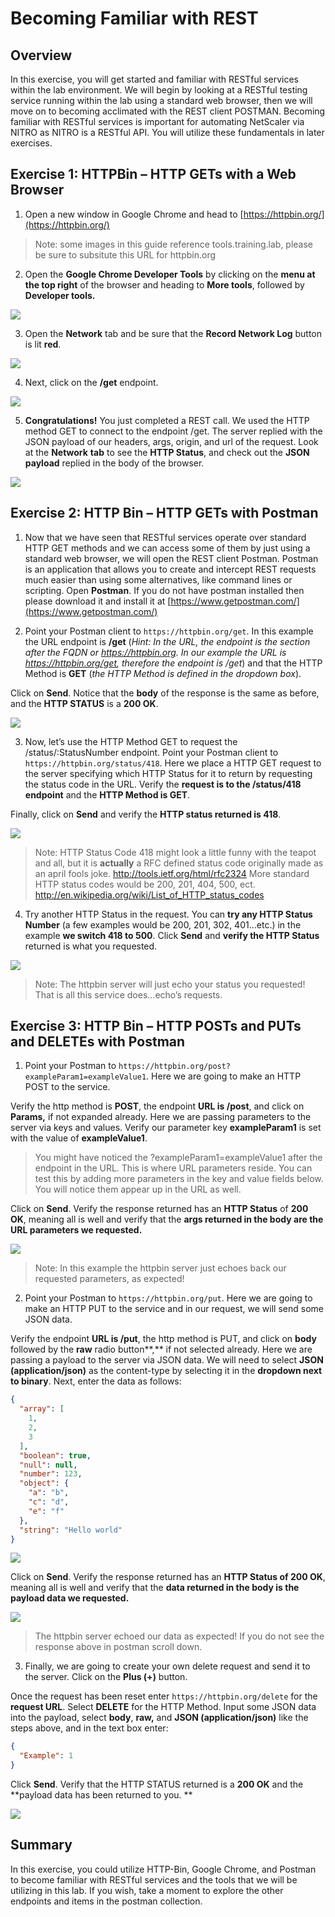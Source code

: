 # Becoming Familiar with REST

## Overview

In this exercise, you will get started and familiar with RESTful services within the lab environment. We will begin by looking at a RESTful testing service running within the lab using a standard web browser, then we will move on to becoming acclimated with the REST client POSTMAN. Becoming familiar with RESTful services is important for automating NetScaler via NITRO as NITRO is a RESTful API. You will utilize these fundamentals in later exercises.

## Exercise 1: HTTPBin – HTTP GETs with a Web Browser

1. Open a new window in Google Chrome and head to [https://httpbin.org/](https://httpbin.org/)

> Note: some images in this guide reference tools.training.lab, please be sure to subsitute this URL for httpbin.org

2. Open the **Google Chrome Developer Tools** by clicking on the **menu at the top right** of the browser and heading to **More tools**, followed by **Developer tools.**

![](./img/image7.png)

3. Open the **Network** tab and be sure that the **Record Network Log** button is lit **red**.

![](./img/image8.png)

4. Next, click on the **/get** endpoint.

![](./img/image9.png)

5. **Congratulations!** You just completed a REST call. We used the HTTP method GET to connect to the endpoint /get. The server replied with the JSON payload of our headers, args, origin, and url of the request. Look at the **Network** **tab** to see the **HTTP Status**, and check out the **JSON payload** replied in the body of the browser.

![](./img/image10.png)


## Exercise 2: HTTP Bin – HTTP GETs with Postman

1. Now that we have seen that RESTful services operate over standard HTTP GET methods and we can access some of them by just using a standard web browser, we will open the REST client Postman. Postman is an application that allows you to create and intercept REST requests much easier than using some alternatives, like command lines or scripting. Open **Postman**.  If you do not have postman installed then please download it and install it at [https://www.getpostman.com/](https://www.getpostman.com/)

2. Point your Postman client to `https://httpbin.org/get`. In this example the URL endpoint is **/get** (*Hint: In the URL, the endpoint is the section after the FQDN or <https://httpbin.org>. In our example the URL is <https://httpbin.org/get>, therefore the endpoint is /get*) and that the HTTP Method is **GET** (*the HTTP Method is defined in the dropdown box*).

Click on **Send**. Notice that the **body** of the response is the same as before, and the **HTTP STATUS** is a **200 OK**.

![](./img/image14.png)

3. Now, let’s use the HTTP Method GET to request the /status/:StatusNumber endpoint. Point your Postman client to `https://httpbin.org/status/418`. Here we place a HTTP GET request to the server specifying which HTTP Status for it to return by requesting the status code in the URL. Verify the **request is to the /status/418 endpoint** and the **HTTP Method is GET**.

Finally, click on **Send** and verify the **HTTP status returned is 418**.

![](./img/image16.png)

> Note: HTTP Status Code 418 might look a little funny with the teapot and all, but it is **actually** a RFC defined status code originally made as an april fools joke. <http://tools.ietf.org/html/rfc2324> More standard HTTP status codes would be 200, 201, 404, 500, ect. <http://en.wikipedia.org/wiki/List_of_HTTP_status_codes>

4. Try another HTTP Status in the request. You can **try any HTTP Status Number** (a few examples would be 200, 201, 302, 401…etc.) in the example **we switch 418 to 500**. Click **Send** and **verify the HTTP Status** returned is what you requested.

![](./img/image17.png)

> Note: The httpbin server will just echo your status you requested! That is all this service does…echo’s requests.

## Exercise 3: HTTP Bin – HTTP POSTs and PUTs and DELETEs with Postman

1. Point your Postman to `https://httpbin.org/post?exampleParam1=exampleValue1`. Here we are going to make an HTTP POST to the service.

Verify the http method is **POST**, the endpoint **URL is /post**, and click on **Params,** if not expanded already. Here we are passing parameters to the server via keys and values. Verify our parameter key **exampleParam1** is set with the value of **exampleValue1**.

> You might have noticed the ?exampleParam1=exampleValue1 after the endpoint in the URL. This is where URL parameters reside. You can test this by adding more parameters in the key and value fields below. You will notice them appear up in the URL as well.

Click on **Send**. Verify the response returned has an **HTTP Status** of **200 OK**, meaning all is well and verify that the **args returned in the body are the URL parameters we requested.**

![](./img/image18.png)

> Note: In this example the httpbin server just echoes back our requested parameters, as expected!

2. Point your Postman to `https://httpbin.org/put`. Here we are going to make an HTTP PUT to the service and in our request, we will send some JSON data.

Verify the endpoint **URL is /put**, the http method is PUT, and click on **body** followed by the **raw** radio button**,** if not selected already. Here we are passing a payload to the server via JSON data. We will need to select **JSON (application/json)** as the content-type by selecting it in the **dropdown next to binary**. Next, enter the data as follows:

```json
{
  "array": [
    1,
    2,
    3
  ],
  "boolean": true,
  "null": null,
  "number": 123,
  "object": {
    "a": "b",
    "c": "d",
    "e": "f"
  },
  "string": "Hello world"
}
```

![](./img/image19.png)

Click on **Send**. Verify the response returned has an **HTTP Status of 200 OK**, meaning all is well and verify that the **data returned in the body is the payload data we requested.**

![](./img/image20.png)

> The httpbin server echoed our data as expected! If you do not see the response above in postman scroll down.

3. Finally, we are going to create your own delete request and send it to the server. Click on the **Plus (+)** button.

Once the request has been reset enter `https://httpbin.org/delete` for the **request URL**. Select **DELETE** for the HTTP Method. Input some JSON data into the payload, select **body**, **raw,** and **JSON (application/json)** like the steps above, and in the text box enter:

```json
{
  "Example": 1
}
```

Click **Send**. Verify that the HTTP STATUS returned is a **200 OK** and the **payload data has been returned to you. **

![](./img/image21.png)

## Summary

In this exercise, you could utilize HTTP-Bin, Google Chrome, and Postman to become familiar with RESTful services and the tools that we will be utilizing in this lab. If you wish, take a moment to explore the other endpoints and items in the postman collection.
